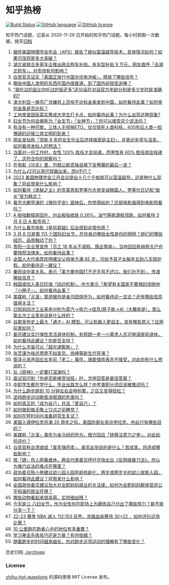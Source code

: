 # 知乎热榜
[![Build Status](https://github.com/ToWeLong/zhihu-hot-questions/workflows/CI/badge.svg)](https://github.com/ToWeLong/zhihu-hot-questions/actions)
[![GitHub language](https://img.shields.io/badge/language-golang-orange.svg)](https://golang.org/)
[![GitHub license](https://img.shields.io/github/license/ToWeLong/zhihu-hot-questions)](https://github.com/ToWeLong/zhihu-hot-questions/blob/main/LICENSE)

知乎热门话题，记录从 2020-11-29 日开始的知乎热门话题。每小时抓取一次数据，按天[归档](./archives)

<!-- BEGIN -->

1. [据传美国物理学会年会（APS）报告了疑似室温超导技术，具体情况如何？如果可信将是多大突破？](https://www.zhihu.com/question/588302961)
1. [湖北省联合多家车企推出政企购车补贴，有车型补贴 9 万元，网友直呼「去湖北抢车」，对市场有何影响？](https://www.zhihu.com/question/588073490)
1. [白宫官员证实「美国正放行中国光伏电池板」，释放了哪些信号？](https://www.zhihu.com/question/588130226)
1. [哪些中国人发明的东西在国内很普通，到了国外却倍受追捧？](https://www.zhihu.com/question/299641618)
1. [“我吃过的盐比你吃过的饭还多”这句话在对话双方年龄分别是多少岁时是准确的?](https://www.zhihu.com/question/587989190)
1. [澳大利亚一铸币厂涉嫌将上百吨不达标金条卖到中国，如何看待此事？如何鉴别金条是否达标？](https://www.zhihu.com/question/588150699)
1. [工地食堂因饭菜实惠成大学生打卡点，如何看待此事？为什么出现这种现象?](https://www.zhihu.com/question/588090824)
1. [妇女节为何会被称为「女生节」「女神节」？你可以接受这个说法吗？](https://www.zhihu.com/question/588248326)
1. [有没有一种可能，三体人无视掉ETO，仅仅锁死人类科技，400年后人类一脸懵逼的迎接三体文明的到来？](https://www.zhihu.com/question/582221229)
1. [网友发帖称「资助 8 年的女生毕业后选择做家庭主妇」，并表达失望与沮丧，如何看待发帖人的想法？](https://www.zhihu.com/question/587886963)
1. [当面对一份工作时，女性 120% 胜任才会投递，而男性有 60% 胜任就会投递了，这符合你的观察吗？](https://www.zhihu.com/question/588245664)
1. [在电影《功夫》里，包租公能否独自接下盲琴魔的最后一波？](https://www.zhihu.com/question/457665962)
1. [为什么√2可以用尺规画出来，而π不行？](https://www.zhihu.com/question/570765444)
1. [2023 美国物理学会三月会议提出十几个千帕就可以室温超导，这是种什么现象？将会带来什么影响？](https://www.zhihu.com/question/588306205)
1. [如何看待《诡秘之主》的克莱恩和罗塞尔大帝变成韩国人，罗塞尔日记和“故乡”变为韩文？](https://www.zhihu.com/question/587375542)
1. [看完大鹏导演的《保你平安》首映后，你觉得如何？这部电影值得到电影院看吗？](https://www.zhihu.com/question/587523117)
1. [A 股指数探底回升，创业板指收跌 0.26%，油气等能源股领跌，如何看待 3 月 8 日 A 股市场？](https://www.zhihu.com/question/588129230)
1. [为什么看完电影《星际穿越》后会感到非常伤感？](https://www.zhihu.com/question/587211964)
1. [3 月 8 日是第 113 个国际妇女节，在你身边哪些女性是你的榜样？她们的哪些经历、品质触动了你？](https://www.zhihu.com/question/588094927)
1. [贵阳一企业曾宣传「员工 18 年从不请假、饿出胃病」，当地回应称纳税大户也要按照法律来，如何看待此事？](https://www.zhihu.com/question/588021427)
1. [全国人大代表庹庆明建议父母单方满 65 岁，可给予其子女每年五到八天陪护假，如何看待这一建议？](https://www.zhihu.com/question/588232482)
1. [秦刚谈中美关系，表示「美方要中国打不还手骂不还口，我们办不到」，传递哪些信息？](https://www.zhihu.com/question/588035727)
1. [韩国或加入美日印澳「四边机制」，中方表示「希望有关国家不要搞封闭排他『小圈子』」，如何看待此事？](https://www.zhihu.com/question/588301680)
1. [美媒称「北溪」管道被炸是亲乌团体所为，如何看待这一言论？还有哪些信息值得关注？](https://www.zhihu.com/question/588240879)
1. [已知前四次工业革命分别为蒸汽→电力→信息/原子能→AI（大概率是），那么第五次工业革命该是什么样的？](https://www.zhihu.com/question/586730850)
1. [谷歌发布史上最大「通才」AI 模型，可让机器人更自主，具有哪些意义？应用前景如何？](https://www.zhihu.com/question/588318882)
1. [委员建议实行弹性灵活退休机制，有照顾一老一小需求人员可申请提前退休，如何看待此建议？你是否支持？](https://www.zhihu.com/question/588303502)
1. [为什么宇宙可以「超光速膨胀」？](https://www.zhihu.com/question/586129512)
1. [张艺谋为啥总票房不如吴京、徐峥等新生代导演？](https://www.zhihu.com/question/586982449)
1. [管泽元发声回应五年前「老二」事件，骆歆强势表态不接受，对此你有什么想说的？](https://www.zhihu.com/question/588153681)
1. [玩《原神》一定要打深渊吗？](https://www.zhihu.com/question/509397347)
1. [面试官问到「你是否能接受加班」时，怎样回答是最佳答案？](https://www.zhihu.com/question/587830952)
1. [中职学生都在学什么，毕业出路怎么样？中考普职分流应该被推迟吗？](https://www.zhihu.com/question/588241429)
1. [为什么跑步跑到 10 分钟左右会特别累，之后又变得轻松？](https://www.zhihu.com/question/585927881)
1. [坚持跑步运动能抵消喝酒的危害吗？](https://www.zhihu.com/question/586834001)
1. [如何真正的「成为自己」并且「爱自己」？](https://www.zhihu.com/question/584953154)
1. [如何做到每天晚上12点之前睡觉？](https://www.zhihu.com/question/587720483)
1. [如何在短时间内准备研究生复试？](https://www.zhihu.com/question/586510260)
1. [美国入侵伊拉克将满 20 周年之际，美国防部长突访伊拉克，他此行有哪些目的？](https://www.zhihu.com/question/588127851)
1. [美媒称「北溪」事件为亲乌组织所为，俄方回应「转移注意力之举」，对此如何评价？](https://www.zhihu.com/question/588299142)
1. [台高官称台湾或成「美军弹药库」，美军此举目的是什么？若成真，将造成哪些影响？](https://www.zhihu.com/question/588300284)
1. [按「键」伤人网暴难休，两会代表委员呼吁尽快出台《反网络暴力法》，你认为推行此法的难点在哪里？](https://www.zhihu.com/question/588263839)
1. [政协委员陈小艳建议幼儿园入园年龄低龄化，两岁或两岁半的幼儿就能入园，如何看待此建议？将带来什么影响？](https://www.zhihu.com/question/588285153)
1. [全国政协委员建议加大对全职妈妈就业的关注度，如何为全职妈妈群体营造公平和谐的就业环境？](https://www.zhihu.com/question/587851767)
1. [哪些动物看起来很呆萌，实则很凶残？](https://www.zhihu.com/question/587741811)
1. [今天是三·八妇女节，作为女性你在职场上为磨炼自己付出了哪些努力？能不能分享一下？](https://www.zhihu.com/question/588256980)
1. [22-23 赛季 NBA 湖人 112:103 灰熊，浓眉血染赛场 30+22 ，如何评价这场比赛？](https://www.zhihu.com/question/588244371)
1. [10 公里跑在跑者心中的地位有多重要？](https://www.zhihu.com/question/585929021)
1. [学习拳击先练技巧还是力量？有何依据？](https://www.zhihu.com/question/586703028)
1. [随着跑步的时间越来越长，你对跑步这项运动的理解有了哪些变化？](https://www.zhihu.com/question/586937902)

<!-- END -->

历史归档 [./archives](./archives)


### License
[zhihu-hot-questions](https://github.com/towelong/zhihu-hot-questions) 的源码使用 MIT License 发布。
